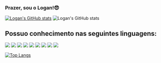 ### Prazer, sou o Logan!😎

[![Logan's GitHub stats](https://github-readme-stats.vercel.app/api?username=logan1506)](https://github.com/logan1506/github-readme-stats)
![Logan's GitHub stats](https://github-readme-stats.vercel.app/api?username=logan1506&show_icons=true&bg_color=00000000)


## Possuo conhecimento nas seguintes linguagens:

[![](https://img.shields.io/badge/C%23-239120?style=for-the-badge&logo=c-sharp&logoColor=white)]()
[![](https://img.shields.io/badge/HTML-239120?style=for-the-badge&logo=html5&logoColor=white)]()
[![](https://img.shields.io/badge/CSS-239120?&style=for-the-badge&logo=css3&logoColor=white)]()
[![](https://img.shields.io/badge/Bootstrap-563D7C?style=for-the-badge&logo=bootstrap&logoColor=white)]()
[![](https://img.shields.io/badge/JavaScript-F7DF1E?style=for-the-badge&logo=javascript&logoColor=black)]()
[![](https://img.shields.io/badge/MySQL-00000F?style=for-the-badge&logo=mysql&logoColor=white)]()
[![](https://img.shields.io/badge/Node.js-43853D?style=for-the-badge&logo=node.js&logoColor=white)]()
[![](https://img.shields.io/badge/PHP-777BB4?style=for-the-badge&logo=php&logoColor=white)]()
[![](https://img.shields.io/badge/React-20232A?style=for-the-badge&logo=react&logoColor=61DAFB)]()


[![Top Langs](https://github-readme-stats.vercel.app/api/top-langs/?username=logan1506&layout=donut)](https://github.com/logan1506/github-readme-stats)
